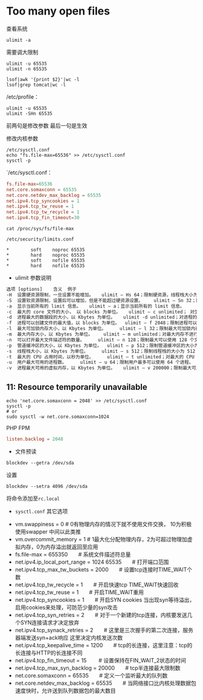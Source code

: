 # Too many open files

查看系统

```shell
ulimit -a
```

需要调大限制
```shell
ulimit -u 65535
ulimit -n 65535
```

```shell
lsof|awk '{print $2}'|wc -l
lsof|grep tomcat|wc -l
```

/etc/profile：
```shell
ulimit -u 65535
ulimit -SHn 65535 
```

前两句是修改参数 最后一句是生效

修改内核参数
```shell
/etc/sysctl.conf  
echo "fs.file-max=65536" >> /etc/sysctl.conf
sysctl -p
```

`/etc/sysctl.conf：
```conf
fs.file-max=65536
net.core.somaxconn = 65535
net.core.netdev_max_backlog = 65535
net.ipv4.tcp_syncookies = 1
net.ipv4.tcp_tw_reuse = 1
net.ipv4.tcp_tw_recycle = 1
net.ipv4.tcp_fin_timeout=30
```

```shell
cat /proc/sys/fs/file-max
```

`/etc/security/limits.conf`
```shell
*        soft    noproc 65535
*        hard    noproc 65535
*        soft    nofile 65535
*        hard    nofile 65535
```

* ulimit 参数说明

```txt
选项 [options]	含义	例子
-H 	设置硬资源限制，一旦设置不能增加。 	ulimit – Hs 64；限制硬资源，线程栈大小为 64K。
-S 	设置软资源限制，设置后可以增加，但是不能超过硬资源设置。 	ulimit – Sn 32；限制软资源，32 个文件描述符。
-a 	显示当前所有的 limit 信息。 	ulimit – a；显示当前所有的 limit 信息。
-c 	最大的 core 文件的大小， 以 blocks 为单位。 	ulimit – c unlimited； 对生成的 core 文件的大小不进行限制。
-d 	进程最大的数据段的大小，以 Kbytes 为单位。 	ulimit -d unlimited；对进程的数据段大小不进行限制。
-f 	进程可以创建文件的最大值，以 blocks 为单位。 	ulimit – f 2048；限制进程可以创建的最大文件大小为 2048 blocks。
-l 	最大可加锁内存大小，以 Kbytes 为单位。 	ulimit – l 32；限制最大可加锁内存大小为 32 Kbytes。
-m 	最大内存大小，以 Kbytes 为单位。 	ulimit – m unlimited；对最大内存不进行限制。
-n 	可以打开最大文件描述符的数量。 	ulimit – n 128；限制最大可以使用 128 个文件描述符。
-p 	管道缓冲区的大小，以 Kbytes 为单位。 	ulimit – p 512；限制管道缓冲区的大小为 512 Kbytes。
-s 	线程栈大小，以 Kbytes 为单位。 	ulimit – s 512；限制线程栈的大小为 512 Kbytes。
-t 	最大的 CPU 占用时间，以秒为单位。 	ulimit – t unlimited；对最大的 CPU 占用时间不进行限制。
-u 	用户最大可用的进程数。 	ulimit – u 64；限制用户最多可以使用 64 个进程。
-v 	进程最大可用的虚拟内存，以 Kbytes 为单位。 	ulimit – v 200000；限制最大可用的虚拟内存为 200000 Kbytes。
```

## 11: Resource temporarily unavailable

```shell
echo 'net.core.somaxconn = 2048' >> /etc/sysctl.conf
sysctl -p
# or
sudo sysctl -w net.core.somaxconn=1024
```

PHP FPM
```conf
listen.backlog = 2048
```



* 文件预读
```shell
blockdev --getra /dev/sda
```
设置
```shell
blockdev --setra 4096 /dev/sda
```
将命令添加至`rc.local`

* `sysctl.conf` 其它选项

- vm.swappiness = 0         # 0有物理内存的情况下就不使用文件交换， 10为积极使用swapper 中间以此类推
- vm.overcommit_memory = 1  # 1最大化分配物理内存，2为可超过物理加虚拟内存，0为内存溢出就返回至应用
- fs.file-max = 655350　　# 系统文件描述符总量
- net.ipv4.ip_local_port_range = 1024 65535　　# 打开端口范围
- net.ipv4.tcp_max_tw_buckets = 2000　　# 设置tcp连接时TIME_WAIT个数
- net.ipv4.tcp_tw_recycle = 1　　# 开启快速tcp TIME_WAIT快速回收
- net.ipv4.tcp_tw_reuse = 1　　# 开启TIME_WAIT重用
- net.ipv4.tcp_syncookies = 1　　# 开启SYN cookies 当出现syn等待溢出，启用cookies来处理，可防范少量的syn攻击
- net.ipv4.tcp_syn_retries = 2　　# 对于一个新建的tcp连接，内核要发送几个SYN连接请求才决定放弃
- net.ipv4.tcp_synack_retries = 2　　# 这里是三次握手的第二次连接，服务器端发送syn+ack响应 这里决定内核发送次数
- net.ipv4.tcp_keepalive_time = 1200　　# tcp的长连接，这里注意：tcp的长连接与HTTP的长连接不同
- net.ipv4.tcp_fin_timeout = 15　　  # 设置保持在FIN_WAIT_2状态的时间
- net.ipv4.tcp_max_syn_backlog = 20000　　# tcp半连接最大限制数
- net.core.somaxconn = 65535　　# 定义一个监听最大的队列数
- net.core.netdev_max_backlog = 65535　　# 当网络接口比内核处理数据包速度快时，允许送到队列数据包的最大数目